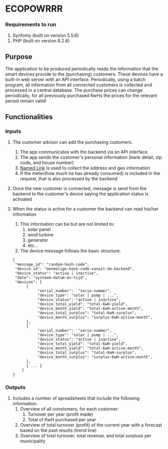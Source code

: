 # ECOPOWRRR

### Requirements to run

1. Synfomy (built on version 5.5.6)
2. PHP (built on version 8.2.6)

## Purpose 

The application to be produced periodically reads the information that the smart devices provide to the (purchasing) customers. These devices have a built-in web server with an API interface. Periodically, using a batch program, all information from all connected customers is collected and processed in a central database. The purchase prices can change periodically, for all previously purchased KwHs the prices for the relevant period remain valid!



## Functionalities 

### Inputs

1. The customer advisor can add the purchasing customers.
    1. The app communicates with the backend via an API interface
    2. The app sends the customer's personal information (bank detail, zip code, and house number)
    3. [Named Link](https://postcode.tech/ "Postcode API") is used to collect the address and geo information
    4. If the meter(how much he has already consumed) is included in the request, that is also processed by the backend

2. Once the new customer is connected, message is send from the backend to the customer's device saying the application status is activated 

3. When the status is active for a customer the backend can read his/her information 
    1. This information can be but are not limited to:
        1. solar panel
        2. wind turbine
        3. generator
        4. etc...
    2. The device message follows the basic structure:

    ```
    {
     "message_id": "random-hash-code",
     "device_id": "eenmalige-hash-code-vanuit-de-backend",
     "device_status": "active | inactive",
     "date": "systeem-datum-en-tijd",
     "devices": [
          { 
               "serial_number":  "serie-nummer",
               "device_type": "solar | pump | ...",
               "device_status": "active | inactive",
               "device_total_yield": "total-KwH-yield",
               "device_month_yield": "total-KwH-active-month",
               "device_total_surplus": "total-KwH-surplus",
               "device_month_surplus": "surplus-KwH-active-month",
          },
          {
               "serial_number":  "serie-nummer",
               "device_type": "solar | pump | ...",
               "device_status": "active | inactive",
               "device_total_yield": "total-KwH-yield",
               "device_month_yield": "total-KwH-active-month",
               "device_total_surplus": "total-KwH-surplus",
               "device_month_surplus": "surplus-KwH-active-month",
          },
          { ... }
        ]  
    }
    ```
### Outputs

1. Includes a number of spreadsheets that include the following information:
    1. Overview of all constomers, for each customer:
        1. Turnover per year (profit made)
        2. Total of KwH purchased per year 
    2. Overview of total turnover (profit) of the current year with a forecast based on the past results (trend line)
    3. Overview of total turnover, total revenue, and total surpluss per municipality
